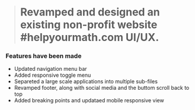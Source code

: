 <blockquote><h1>Revamped and designed an existing non-profit website #helpyourmath.com UI/UX.</h1>
</blockquote>
<h3>Features have been made</h3>
<ul>
	<li>Updated navigation menu bar</li>
	<li>Added responsive toggle menu</li>
	<li>Separeted a large scale applications into multiple sub-files</li>
	<li>Revamped footer, along with social media and the buttom scroll back to top</li>
	<li>Added breaking points and updataed mobile responsive view</li>
</ul>